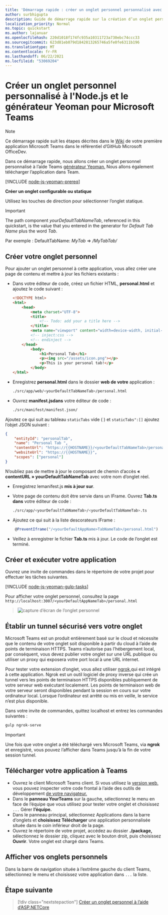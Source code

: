 ```yaml
---
title: 'Démarrage rapide : créer un onglet personnel personnalisé avec Node.js et le générateur Yeoman pour Microsoft Teams'
author: surbhigupta
description: Guide de démarrage rapide sur la création d’un onglet personnel avec le générateur Yeoman pour Microsoft Teams.
localization_priority: Normal
ms.topic: quickstart
ms.author: lajanuar
ms.openlocfilehash: 220d1018f174fc935a10311723a730ebc74ccc33
ms.sourcegitcommit: 623d81eb079d1842813265746a5fe0fe6311b196
ms.translationtype: MT
ms.contentlocale: fr-FR
ms.lasthandoff: 06/22/2021
ms.locfileid: "53069204"
---
```

# <a name="create-a-custom-personal-tab-using-nodejs-and-the-yeoman-generator-for-microsoft-teams"></a>Créer un onglet personnel personnalisé à l'Node.js et le générateur Yeoman pour Microsoft Teams

>[!NOTE]
>Ce démarrage rapide suit les étapes décrites dans le [Wiki](https://github.com/OfficeDev/generator-teams/wiki/Build-Your-First-Microsoft-Teams-App) de votre première application Microsoft Teams dans le référentiel d’GitHub Microsoft OfficeDev.

Dans ce démarrage rapide, nous allons créer un onglet personnel personnalisé à l’aide Teams [générateur Yeoman.](https://github.com/OfficeDev/generator-teams/wiki/Build-Your-First-Microsoft-Teams-App) Nous allons également télécharger l’application dans Team.

[!INCLUDE [node-js-yeoman-prereq](~/includes/tabs/node-js-yeoman-prereq.md)]

**Créer un onglet configurable ou statique**

Utilisez les touches de direction pour sélectionner l’onglet statique.

>[!IMPORTANT]
>The path component *yourDefaultTabNameTab*, referenced in this quickstart, is the value that you entered in the generator for *Default Tab Name* plus the word *Tab*.
>
>Par exemple : DefaultTabName: *MyTab*  =>  */MyTabTab/*

## <a name="create-your-personal-tab"></a>Créer votre onglet personnel

Pour ajouter un onglet personnel à cette application, vous allez créer une page de contenu et mettre à jour les fichiers existants :

- Dans votre éditeur de code, créez un fichier HTML, **personal.html** et ajoutez le code suivant :

    ```html
    <!DOCTYPE html>
    <html>
        <head>
            <meta charset="UTF-8">
            <title>
                <!-- Todo: add your a title here -->
            </title>
            <meta name="viewport" content="width=device-width, initial-scale=1.0">
            <!-- inject:css -->
            <!-- endinject -->
        </head>
            <body>
                <h1>Personal Tab</h1>
                <p><img src="/assets/icon.png"></p>
                <p>This is your personal tab!</p>
            </body>
    </html>
    ```

- Enregistrez **personal.html** dans le dossier **web de votre** application :

    ```bash
    ./src/app/web/<yourDefaultTabNameTab>/personal.html
    ```

- Ouvrez **manifest.jsdans** votre éditeur de code :

    ```bash
    ./src/manifest/manifest.json/
    ```

Ajoutez ce qui suit au tableau `staticTabs` vide ( ) et `staticTabs":[]` ajoutez l’objet JSON suivant :

```json
{
    "entityId": "personalTab",
    "name": "Personal Tab ",
    "contentUrl": "https://{{HOSTNAME}}/<yourDefaultTabNameTab>/personal.html",
    "websiteUrl": "https://{{HOSTNAME}}",
    "scopes": ["personal"]
}

```

N’oubliez pas de mettre à jour le composant de chemin d’accès **« contentURL** **» yourDefaultTabNameTab** avec votre nom d’onglet réel.

- Enregistrez lemanifest.js **mis à jour sur**.

- Votre page de contenu doit être servie dans un IFrame. Ouvrez **Tab.ts dans** votre éditeur de code :

    ```bash
    ./src/app/<yourDefaultTabNameTab>/<yourDefaultTabNameTab>.ts
    ```

- Ajoutez ce qui suit à la liste descorateurs IFrame :

    ```typescript
     @PreventIframe("/<yourDefaultAppName>TabNameTab>/personal.html")
    ```

- Veillez à enregistrer le fichier **Tab.ts** mis à jour. Le code de l’onglet est terminé.

## <a name="build-and-run-your-application"></a>Créer et exécuter votre application

Ouvrez une invite de commandes dans le répertoire de votre projet pour effectuer les tâches suivantes.

[!INCLUDE [node-js-yeoman-gulp-tasks](~/includes/tabs/node-js-yeoman-gulp-tasks.md)]

Pour afficher votre onglet personnel, consultez la page `http://localhost:3007/<yourDefaultAppNameTab>/personal.html`

>![capture d’écran de l’onglet personnel](/microsoftteams/platform/assets/images/tab-images/personalTab.PNG)

## <a name="establish-a-secure-tunnel-to-your-tab"></a>Établir un tunnel sécurisé vers votre onglet

Microsoft Teams est un produit entièrement basé sur le cloud et nécessite que le contenu de votre onglet soit disponible à partir du cloud à l’aide de points de terminaison HTTPS. Teams n’autorise pas l’hébergement local, par conséquent, vous devez publier votre onglet sur une URL publique ou utiliser un proxy qui exposera votre port local à une URL internet.

Pour tester votre extension d’onglet, vous allez utiliser [ngrok,](https://ngrok.com/docs)qui est intégré à cette application. Ngrok est un outil logiciel de proxy inverse qui crée un tunnel vers les points de terminaison HTTPS disponibles publiquement de votre serveur web exécutant localement. Les points de terminaison web de votre serveur seront disponibles pendant la session en cours sur votre ordinateur local. Lorsque l’ordinateur est arrêté ou mis en veille, le service n’est plus disponible.

Dans votre invite de commandes, quittez localhost et entrez les commandes suivantes :

```bash
gulp ngrok-serve
```

> [!IMPORTANT]
> Une fois que votre onglet a été téléchargé vers Microsoft Teams, via **ngrok** et enregistré, vous pouvez l’afficher dans Teams jusqu’à la fin de votre session tunnel.

## <a name="upload-your-application-to-teams"></a>Télécharger votre application à Teams

- Ouvrez le client Microsoft Teams client. Si vous utilisez la [version web,](https://teams.microsoft.com) vous pouvez inspecter votre code frontal à l’aide des outils de développement [de votre navigateur.](~/tabs/how-to/developer-tools.md)
- Dans le **panneau YourTeams** sur la gauche, sélectionnez le menu en face de l’équipe que vous utilisez pour tester votre onglet et choisissez `...` Gérer **l’équipe.**
- Dans le panneau  principal, sélectionnez Applications dans la barre d’onglets et **choisissez Télécharger** une application personnalisée située dans le coin inférieur droit de la page.
- Ouvrez le répertoire de votre projet, accédez au dossier **./package,** sélectionnez le dossier zip, cliquez avec le bouton droit, puis choisissez **Ouvrir**. Votre onglet est chargé dans Teams.

## <a name="view-your-personal-tabs"></a>Afficher vos onglets personnels

Dans la barre de navigation située à l’extrême gauche du client Teams, sélectionnez le menu et choisissez votre application dans `...` la liste.

## <a name="next-step"></a>Étape suivante

> [!div class="nextstepaction"]
> [Créer un onglet personnel à l’aide d’ASP.NETCore](~/tabs/quickstarts/create-personal-tab-dotnet-core.md)
